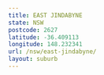 ```yaml
---
title: EAST JINDABYNE
state: NSW
postcode: 2627
latitude: -36.409113
longitude: 148.232341
url: /nsw/east-jindabyne/
layout: suburb
---
```

